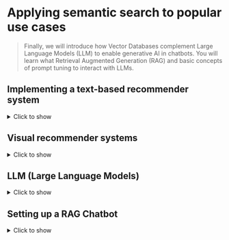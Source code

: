 # Applying semantic search to popular use cases

> Finally, we will introduce how Vector Databases complement Large Language Models (LLM) to enable generative AI in chatbots. You will learn what Retrieval Augmented Generation (RAG) and basic concepts of prompt tuning to interact with LLMs.

## Implementing a text-based recommender system

<details>
  <summary>Click to show</summary>
  
> The idea behind a recommender system using vector search is to transform the relevant information (title, description, date of creation, authors, and more) into the corresponding vector embedding and store it in the same document as the original data. Then, when visualizing an entry (an article from a digital newspaper or any other media from the web), it is possible to leverage the stored vector embedding for that entry and feed into a vector search operation to semantically similar content.

## Writing a recommender system

1. We will use the dataset of books available under /data/books ```python df = pd.read_csv('data/books.jsonl', lines=True)```
2. The source code of the example is available as the Jupyter notebook books.ipynb

> You can refer to the source code for the details to load the books and generate the embeddings.
> Books will be stored in the following JSON format and using the Redis Stack JSON data type.

```json
  {
      "author": "Martha Wells",
      "id": "43",
      "description": "My risk-assessment module predicts a 53 percent chance of a human-on-human massacre before the end of the contract." A short story published in Wired.com magazine on December 17, 2018.",
      "editions": [
        "english"
      ],
      "genres": [
        "adult",
        "artificial intelligence"
      ],
      "inventory": [
        {
          "status": "available",
          "stock_id": "43_1"
        }
      ],
      "metrics": {
        "rating_votes": 274,
        "score": 4.05
      },
      "pages": 369,
      "title": "Compulsory",
      "url": "https://www.goodreads.com/book/show/56033969-compulsory",
      "year_published": 2018
    }
```

> The relevant section in the example is the implementation of semantic search, delivered by this snippet of code:

```python
import numpy as np
import Query

def get_recommendation(key):
    embedding = r.json().get(key)
    embedding_as_blob = np.array(embedding['embedding'], dtype=np.float32).tobytes()
    q = Query("*=>[KNN 5 @embedding $vec AS score]").return_field("$.title").sort_by("score", asc=True).dialect(2).paging(1, 5)
    res = redis.ft("books_idx").search(q, query_params={"vec": embedding_as_blob})
    return res
```

> The previous snippet does the following:
> 1. Given a document, it extracts the vector embedding for that document from the JSON entry
> 2. It converts the vector embedding, stored as an array of floats, to a binary array
> 3. It executes Vector Similarity Search to find similarities and get the most similar books
> 4. It pages the results, excluding the first result. Hence, paging starts from 1 rather than 0. In the first position, we would find the entry itself, having a distance from the test vector equal to zero

> Launching the execution of the example for the two known movies: "It" and "Transformers: The Ultimate Guide" :
```python
print(get_recommendation('book:26415'))
print(get_recommendation('book:9'))
```

We obtain the related recommendations:

```text
Result{5 total, docs: [Document {'id': 'book:3008', 'payload': None, '$.title': 'Wayward'}, Document {'id': 'book:2706', 'payload': None, '$.title': 'Before the Devil Breaks You'}, Document {'id': 'book:23187', 'payload': None, '$.title': 'Neverwhere'}, Document {'id': 'book:942', 'payload': None, '$.title': 'The Dead'}]}
Result{5 total, docs: [Document {'id': 'book:15', 'payload': None, '$.title': 'Transformers Volume 1: For All Mankind'}, Document {'id': 'book:3', 'payload': None, '$.title': 'Transformers: All Fall Down'}, Document {'id': 'book:110', 'payload': None, '$.title': 'Transformers: Exodus: The Official History of the War for Cybertron (Transformers'}, Document {'id': 'book:2', 'payload': None, '$.title': 'Transformers Generation One, Vol. 1'}]}
```

## Performing range search

> In this example, we executed a KNN search and retrieved the documents with the closest distance from the document being considered. Alternatively, we can perform a vector search range search to retrieve results having the desired distance from the sample vector embedding. The related code is:

```python
def get_recommendation_by_range(key):
    embedding = r.json().get(key)
    embedding_as_blob = np.array(embedding['embedding'], dtype=np.float32).tobytes()
    q = Query("@embedding:[VECTOR_RANGE $radius $vec]=>{$YIELD_DISTANCE_AS: score}") \
      .return_fields("title") \
      .sort_by("score", asc=True) \
      .paging(1, 5) \
      .dialect(2)
    
    # Find all vectors within a radius from the query vector
    query_params = {
      "radius": 3,
      "vec": embedding_as_blob
    }
    
    res = r.ft("books_idx").search(q, query_params)
    return res
```

> Computing this vector search range search returns similar results.

```text
Result{1486 total, docs: [Document {'id': 'book:3008', 'payload': None, 'title': 'Wayward'}, Document {'id': 'book:2706', 'payload': None, 'title': 'Before the Devil Breaks You'}, Document {'id': 'book:23187', 'payload': None, 'title': 'Neverwhere'}, Document {'id': 'book:942', 'payload': None, 'title': 'The Dead'}, Document {'id': 'book:519', 'payload': None, 'title': 'The Last Days of Magic'}]}
Result{1486 total, docs: [Document {'id': 'book:15', 'payload': None, 'title': 'Transformers Volume 1: For All Mankind'}, Document {'id': 'book:3', 'payload': None, 'title': 'Transformers: All Fall Down'}, Document {'id': 'book:110', 'payload': None, 'title': 'Transformers: Exodus: The Official History of the War for Cybertron (Transformers'}, Document {'id': 'book:2', 'payload': None, 'title': 'Transformers Generation One, Vol. 1'}, document {'id': 'book:37', 'payload': None, 'title': 'How to Build a Robot Army: Tips on Defending Planet Earth Against Alien Invaders, Ninjas, and Zombies'}]}
```

## Activity. Implementing a text-based recommender system

> We have provided you with a Jupyter notebook that includes the entire example.

> Ensure that you have database host, port, username and password for your Redis Cloud database at hand (alternatively, a Redis Stack instance is running). Complete the configuration of the environment by setting the environment variable that configures your Redis instance (default is localhost on port 6379).

1. Connect to the database using RedisInsight or redis-cli and flush the database with FLUSHALL.
2. Configure the environment variable to connect export REDIS_URL=redis://user:password@host:port

Now, you can start the notebook, execute all the cells, and check the results.
```bash
jupyter notebook books.ipynb
```
</details>

## Visual recommender systems
<details>
  <summary>Click to show</summary>

> Implementing a visual recommender system using vector search follows the same logic as the textual recommender systems. Once the image is modeled as a vector embedding, the implementation is very similar: the main difference resides in the embedding model used to generate the vector from the image file.

> We will split the dataset into training and testing sets.

1. Of the 10 photos available per individual, we select 5 to extract vector embeddings and store them in Redis, one per document. This means we will use 200 images to train our system to recognize identities from the ORL database
2. The rest of 5 faces are used to test the system. Every test image is vectorized and vector search performed.
3. If the identity of the individual matches the result of vector search, we account for a success
4. We will present a recognition rate. Testing with different embedding models can be evaluated by the success rate


### Working with Hashes

> We propose two different models for this system. We can model a user as a series of Hashes, each containing a vector embedding. An example of an entry would be:

```redis
HGETALL face:s33:4
1) "person_path"
2) "../../data/orl/s33/4.bmp"
3) "person_id"
4) "s33"
5) "embedding"
6) "...binary_blob...
```
> The code sample that implements the logic follows.

```python
for person in range(1, 41):
    person = "s" + str(person)
    for face in range(1, 6):
        facepath = '../../data/orl/' + person + "/" + str(face) + '.bmp'
        print ("Training face: " + facepath)
        vec = DeepFace.represent(facepath, model_name=models[0], enforce_detection=False)[0]['embedding']
        embedding = np.array(vec, dtype=np.float32).astype(np.float32).tobytes()
        face_data_values ={ 'person_id':person,
                            'person_path':facepath,
                            'embedding':embedding}
        r.hset('face:'+person+':'+str(face),mapping=face_data_values)
```
### Calculating the recognition rate

> Similarly to the training phase, we iterate through the rest of the faces, extract the vector embedding from each facial picture, and perform vector search. If the recognition is successful, and the face belongs to the known identity, we increment a counter to calculate a relative rate.

```python
import numpy as np
from redis import Query

def find_face(facepath):
    vec = DeepFace.represent(facepath, model_name=models[0], enforce_detection=False)[0]['embedding']
    embedding = np.array(vec, dtype=np.float32).astype(np.float32).tobytes()
    
    q = Query("*=>[KNN 1 @embedding $vec AS score]").return_field("score").dialect(2)
    res = r.ft("face_idx").search(q, query_params={"vec": embedding})
    
    for face in res.docs:
        print(face.id.split(":")[1])
        return face.id.split(":")[1]


def test():
    success = 0
    for person in range(1, 41):
        person = "s" + str(person)
        for face in range(6, 11):
            facepath = '../../data/orl/' + person + "/" + str(face) + '.bmp'
            print ("Testing face: " + facepath)
            found = find_face(facepath)
            if person == found:
                success = success +1
    
    print(success/200*100)
```
> The default vector search parameters used in the example and the chosen embedding model provide a recognition rate of 99.5%. You can experiment further with different models.

### Working with JSON documents

> Modeling the training set using JSON documents allows a more compact data representation. We can store all the vector embeddings for a person (five, in this example) in the same JSON document rather than one Hash document per vector embedding.

```redis
JSON.GET face:s11
{"person_id":"s11","embeddings":[[0.006758151110261679,0.018658878281712532,...],[0.006758151110261679,0.018658878281712532,...],[0.006758151110261679,0.018658878281712532,...],[0.006758151110261679,0.018658878281712532,...],[0.006758151110261679,0.018658878281712532,...]]
```

> The example proposed so far can be adapted with minor modifications. We can store the training set with the JSON command JSON.ARRAPPEND under the $.embedding field as follows:

```python
for person in range(1, 41):
    person = "s" + str(person)
    r.json().set(f"face:{person}", "$", {'person_id':person})
    r.json().set(f"face:{person}", "$.embeddings", [])
    for face in range(1, 6):
        facepath = '../../data/orl/' + person + "/" + str(face) + '.bmp'
        print ("Training face: " + facepath)
        vec = DeepFace.represent(facepath, model_name=EMBEDDING_MODEL, enforce_detection=False)[0]['embedding']
        embedding = np.array(vec, dtype=np.float32).astype(np.float32).tolist()
        r.json().arrappend(f"face:{person}",'$.embeddings', embedding)
```

> The index definition changes slightly, as well. Here, we define what portion of the JSON document we would like to index using a JSONPath expression.

```python
index_def = IndexDefinition(prefix=["face:"], index_type=IndexType.JSON)
schema = (VectorField("$.embeddings[*]", "HNSW", {"TYPE": "FLOAT32", "DIM": 2622, "DISTANCE_METRIC": "COSINE"}, as_name="embeddings"))
r.ft('face_idx').create_index(schema, definition=index_def)
# Note how the expression $.embeddings[*] selects all the vectors under the field $.embeddings.
```

## Activity. Implementing a face recognition system

> Now, you can start the notebooks, execute all the cells, and check the recognition rate presented once all the tests are performed. Execute the following notebook for the example using the Hash data structure:

```bash
 jupyter notebook faces.ipynb
 ```

And the following one to use the JSON data structure:

```bash
 jupyter notebook faces_json.ipynb
 ```

</details>

## LLM (Large Language Models)

<details>
  <summary>Click to show</summary>

> Redis, the Vector Database for conversational AI use cases
 
> Redis, as a high-performance, in-memory data platform, can play a pivotal role in addressing the challenges of LLM-based use cases. Here's how:
> - **Context Retrieval** for RAG. Pairing Redis Enterprise with LLMs enables these models to access external contextual knowledge. This contextual knowledge is crucial for providing accurate and context-aware responses, preventing the model from generating incorrect or 'hallucinated' answers. By storing and indexing vectors that model unstructured data, Redis Enterprise ensures that the LLM can retrieve relevant information quickly and effectively, enhancing its response quality.
> - **LLM Conversation Memory**. Redis Enterprise allows the persistence of all conversation history (memories) as embeddings in a vector database to improve model quality and personalization. When a conversational agent interacts with the LLM, it can check for relevant memories to aid or personalize the LLM's behavior. This feature enables seamless topic transitions during conversations and reduces misunderstandings.
> - **Semantic Caching**. LLM completions can be computationally expensive. Redis Enterprise helps reduce the overall costs of ML-powered applications by caching input prompts and evaluating cache hits based on semantic similarity using vector search. This caching mechanism ensures that frequently requested information is readily available, optimizing response times and resource utilization.

> Fine-tuning and Retrieval Augmented Generation (RAG)
> - **Fine-tuning**. Fine-tuning is a process that involves training a pre-trained LLM on a specific dataset to adapt it to a particular task or domain. Fine-tuning is crucial for improving the performance of LLMs in specialized tasks, such as question-answering, summarization, or conversational agents. By leveraging Redis Enterprise as a vector database, you can store and index the embeddings of the fine-tuned LLMs, enabling efficient retrieval and utilization of these models in real-time applications.
> - **Retrieval Augmented Generation (RAG)**. RAG is a framework that combines the strengths of LLMs and vector search to enhance the generation of responses in conversational AI systems. By using Redis Enterprise to store and index the embeddings of the LLMs and the retrieved documents, you can implement RAG efficiently. This approach allows the LLM to access external knowledge sources through vector search, improving the quality and relevance of the generated responses.

```text
RAG, presented by Meta in 2020, allows LLMs to incorporate external knowledge sources through retrieval mechanisms,
    extending the model capabilities with the latest information.
This method enables language models to perform similarly to humans, 
    with little information collected from the environment and in real-time.
RAG has been demonstrated to be very effective. However, it requires careful prompt engineering,
    management of fresh knowledge, and the orchestration of different components.
The following picture summarizes the flow when a user interacts with a chatbot assistant by asking a question.
```
<img style="background-color: white; padding: 20px" alt="RAG" src="https://university.redis.com/assets/courseware/v1/7acd2d2bd42400afcf61ea080f55e901/asset-v1:redislabs+RU402+2023_11+type@asset+block/ru402_5_3_1_conversational_ai_rag.png" />

> We can simplify the architecture by considering the following three phases:
> 1. **Preparation**. The knowledge we want to make available to increase the expertise of our LLM assistant is collected, transformed, ingested, and indexed. This requires a specific data preprocessing pipeline, with connectors to the data source and downstream connectors to the target database. In the implementation we will explore in this article, Redis is the chosen Vector Database. The data can be represented by articles, documents, books, and any textual source to specialize our chat. Of the many indexing strategies available, vector databases have been demonstrated to be effective at indexing and searching unstructured data stored in vectorial format.
> 2. **Retrieval**. In this phase, the information (or context) relevant to the user's question is retrieved. Database semantic search assists in this task: the question is converted to a vector embedding, and vector search is performed to retrieve the relevant results from the database. vector search can be configured and performed with hybrid or range search strategies to determine what results best describe the question and can likely contain an answer. The assumption is that the question and the answer will be semantically similar.
> 3. **Generation**. Time of prompt engineering: with the relevant context and the question in our hands, we proceed to create a prompt and instruct the LLM to elaborate and return a response. Composing the right prompt to leverage the provided context (and eventually the previous historical interactions in the chat) is crucial to getting a relevant answer to the question and guardrail the output.

###  LLM conversation memory

<img style="background-color: white; padding: 20px" alt="LLM" src="https://university.redis.com/assets/courseware/v1/4e4b3a4b38630fad8de1a57479c3c683/asset-v1:redislabs+RU402+2023_11+type@asset+block/ru402_5_3_1_conversational_ai_relevant_context.png" />

> The idea behind the LLM Conversation Memory is to improve the model quality and personalization through an adaptive memory.
> - Persist all conversation history (memories) as embeddings in a vector database.
> - A conversational agent checks for relevant memories to aid or personalize the LLM behavior.
> - Allows users to change topics without misunderstandings seamlessly.

### Semantic caching

> Semantic caching is used with large user bases or commonly asked questions. As usual with caching, this use case is about improving the application's responsiveness and reducing costs when using LLM-as-a-service. Because LLM completions are expensive, it helps to reduce the overall costs of the ML-powered application.

<img style="background-color: white; padding: 20px" alt="Semantic" src="https://university.redis.com/assets/courseware/v1/49b3faeb1b97b432e322236067b37b8c/asset-v1:redislabs+RU402+2023_11+type@asset+block/ru402_5_3_1_conversational_ai_semantic_cache.png" />

> Otherwise, the LLM produces a new response, which is cached for future searches.
> - Use vector database to cache input prompts
> - Cache hits evaluated by semantic similarity
> 
> *Note that the RedisVL client library makes semantic caching available out-of-the-box.

</details>

## Setting up a RAG Chatbot

<details>
  <summary>Click to show</summary>

> Prototyping an ML-powered chatbot is not an impossible mission. The many frameworks and libraries available, together with the simplicity of getting an API token from the chosen LLM service provider, can assist you in setting up a proof-of-concept in a few hours and lines of code. Sticking to the three phases mentioned earlier (preparation, generation, and retrieval), let's proceed to create a chatbot assistant, a movie expert you can consult to get recommendations from and ask for specific movies.


### Preparation

> Imagine a movie expert who may answer questions or recommend movies based on criteria (genre, your favorite cast, or rating). A smart, automated chatbot will be trained on a corpus of popular films, which, for this example, we have downloaded from Kaggle: the IMDB movies dataset, with more than 10,000 movies and plenty of relevant information.
> An entry in the dataset stores the following information:

```json
{
  "names": "The Super Mario Bros. Movie",
  "date_x": "04/05/2023",
  "score": 76.0,
  "genre": "Animation, Adventure, Family, Fantasy, Comedy",
  "overview": "While working underground to fix a water main, Brooklyn plumbers—and brothers—Mario and Luigi are transported down a mysterious pipe and wander into a magical new world. But when the brothers are separated, Mario embarks on an epic quest to find Luigi.",
  "crew": [
    "Chris Pratt, Mario (voice)",
    "Anya Taylor-Joy, Princess Peach (voice)",
    "Charlie Day, Luigi (voice)",
    "Jack Black, Bowser (voice)",
    "Keegan-Michael Key, Toad (voice)",
    "Seth Rogen, Donkey Kong (voice)",
    "Fred Armisen, Cranky Kong (voice)",
    "Kevin Michael Richardson, Kamek (voice)",
    "Sebastian Maniscalco, Spike (voice)"
  ],
  "status": "Released",
  "orig_lang": "English",
  "budget_x": 100000000.0,
  "revenue": 724459031.0,
  "country": "AU"
}
```

> A possible index definition could be:

```redis
FT.CREATE movie_idx ON JSON PREFIX 1 moviebot:movie: SCHEMA $.crew AS crew
        TEXT $.overview AS overview TEXT $.genre AS genre TAG SEPARATOR ,
        $.names AS names TAG SEPARATOR ,
        $.overview_embedding AS embedding VECTOR HNSW 6 TYPE FLOAT32 DIM 384 DISTANCE_METRIC COSINE
```

> This definition enables searches on several fields. As an example, we can perform a full-text search:
```redis
FT.SEARCH movie_idx @overview:'While working underground' RETURN 1 names
1) (integer) 1
2) "moviebot:movie:2"
3) 1) "names"
   2) "The Super Mario Bros. Movie"
```
> Or retrieve a movie by exact title match:
```redis
FT.SEARCH movie_idx @names:{Interstellar} RETURN 1 overview
1) (integer) 1
2) "moviebot:movie:190"
3) 1) "overview"
   2) "The adventures of a group of explorers who make use of a newly discovered wormhole to surpass the limitations on human space travel and conquer the vast distances involved in an interstellar voyage."
```
> The final step to complete the preparation phase is deciding what will be indexed by the database; for that, we need to prepare the paragraph to be transformed by the embedding model. We can capture as much information as we want. In the following Python excerpt, we will extract one entry and format the string movie.

```python
result = conn.json().get(key, "$.names", "$.overview", "$.crew", "$.score", "$.genre")
movie = f"movie title is: {result['$.names'][0]}\n"
movie += f"movie genre is: {result['$.genre'][0]}\n"
movie += f"movie crew is: {result['$.crew'][0]}\n"
movie += f"movie score is: {result['$.score'][0]}\n"
movie += f"movie overview is: {result['$.overview'][0]}\n"
```
> Now, we can transform this string to a vector using the chosen model and store the vector in the same JSON entry, so the vector is packed together with the original entry in a compact object.

```python
from sentence_transformers import SentenceTransformer

model = SentenceTransformer('sentence-transformers/all-MiniLM-L6-v2')
embedding = model.encode(movie).astype(np.float32).tolist()
conn.json().set(key, "$.overview_embedding", embedding)
```

Repeating the operation for all the movies in the dataset completes the preparation phase.

### Retrieval

In this phase, we deal with the question from the user. 

```python

context = ""
q = Query("@embedding:[VECTOR_RANGE $radius $vec]=>{$YIELD_DISTANCE_AS: score}") \
    .sort_by("score", asc=True) \
    .return_fields("overview", "names", "score", "$.crew", "$.genre", "$.score") \
    .paging(0, 3) \
    .dialect(2)

# Find all vectors within VSS_MINIMUM_SCORE of the query vector
query_params = {
    "radius": VSS_MINIMUM_SCORE,
    "vec": model.encode(query).astype(np.float32).tobytes()
}

res = conn.ft("movie_idx").search(q, query_params)

if (res is not None) and len(res.docs):
    it = iter(res.docs[0:])
    for x in it:
        movie = f"movie title is: {x['names']}\n"
        movie += f"movie genre is: {x['$.genre']}\n"
        movie += f"movie crew is: {x['$.crew']}\n"
        movie += f"movie score is: {x['$.score']}\n"
        movie += f"movie overview is: {x['overview']}\n"
        context += movie + "\n"
```
## Activity 

Ensure that you have database host, port, username and password for your Redis Cloud database at hand
(alternatively, a Redis Stack instance is running). Complete the configuration of the environment by setting the
environment variable that configures your Redis instance (default is localhost on port 6379) 
and your OpenAI token: the chatbot leverages the OpenAI ChatGPT ChatCompletion API.

1. Connect to the database using RedisInsight or redis-cli and flush the database with FLUSHALL.
2. Configure the environment variable to connect export REDIS_URL=redis://user:password@host:port
3. Configure the OpenAI token using the environment variable: export OPENAI_API_KEY="your-openai-token"

Now, you can start the notebook and execute all the cells.
```bash
jupyter notebook moviebot.ipynb
```

> The execution of the notebook will open an input field. Type your question (e.g., Recommend three science fiction movies) and check the result!

## More Use Cases

> - **Fraud detection**. Vector search can be used to classify user behaviors when these are properly modeled as vectors, so we can deduce if user interactions resemble previously known fraud attempts
> - **Personalization** of product description. Based on semantic matching, the user will read a product description that highlights aspects of the product matching user preferences
> - **User segmentation**. Semantic matching enables the creation of categories of users to boost the relevance of recommendations
> - **Contact center analytics**. Vector search helps retrieve historical tickets to assist with incoming tickets. When paired with speech-to-text, this is especially useful to store phone conversations as text and have them indexed by Redis.
> - **Customer support**. Semantic search can significantly reduce the flow of new tickets if the customer, based on the problem description, gets a relevant document that solves the problem

</details>
